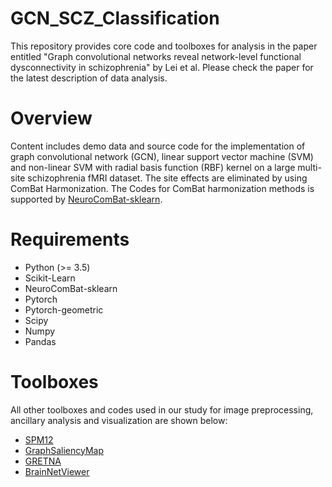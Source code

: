 # GCN_SCZ_Classification

This repository provides core code and toolboxes for analysis in the paper entitled "Graph convolutional networks reveal network-level functional dysconnectivity in schizophrenia" by Lei et al. Please check the paper for the latest description of data analysis.

# Overview
Content includes demo data and source code for the implementation of graph convolutional network (GCN), linear support vector machine (SVM) and non-linear SVM with radial basis function (RBF) kernel on a large multi-site schizophrenia fMRI dataset. The site effects are eliminated by using ComBat Harmonization. The Codes for ComBat harmonization methods is supported by [NeuroComBat-sklearn](https://github.com/Warvito/neurocombat_sklearn).

# Requirements
- Python (>= 3.5)
- Scikit-Learn
- NeuroComBat-sklearn
- Pytorch
- Pytorch-geometric
- Scipy
- Numpy
- Pandas

# Toolboxes

All other toolboxes and codes used in our study for image preprocessing, ancillary analysis and visualization are shown below:

- [SPM12](https://www.fil.ion.ucl.ac.uk/spm/software/spm12/)
- [GraphSaliencyMap](https://github.com/sarslancs/graph_saliency_maps)
- [GRETNA](https://www.nitrc.org/projects/gretna/)
- [BrainNetViewer](https://www.nitrc.org/projects/bnv/)
